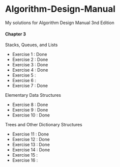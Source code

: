 # Algorithm-Design-Manual
My solutions for Algorithm Design Manual 3nd Edition

#### Chapter 3

Stacks, Queues, and Lists

* Exercise 1  : Done
* Exercise 2  : Done
* Exercise 3  : Done
* Exercise 4  : Done
* Exercise 5  : 
* Exercise 6  : 
* Exercise 7  : Done 

Elementary Data Structures

* Exercise 8  : Done
* Exercise 9  : Done
* Exercise 10 : Done

Trees and Other Dictionary Structures

* Exercise 11 : Done
* Exercise 12 : Done
* Exercise 13 : Done
* Exercise 14 : Done
* Exercise 15 : 
* Exercise 16 : 

